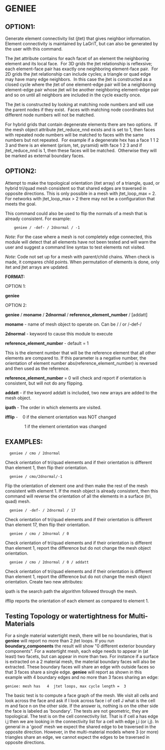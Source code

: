 
 # GENIEE

 ## OPTION1:
  
  Generate element connectivity list (jtet) that gives neighbor
  information. Element connectivity is maintained by LaGriT, but can
  also be generated by the user with this command.
 
  The jtet attribute contains for each facet of an element the
  neighboring element and its local face.  For 3D grids the jtet
  relationship is reflexsive; each element-face pair has exactly one
  neighboring element-face pair.  For 2D grids the jtet relationship
  can include cycles; a triangle or quad edge may have many edge
  neighbors.  In this case the jtet is constructed as a closed cycle
  where the jtet of one element-edge pair will be a neighboring
  element-edge pair whose jtet wil be another neighboring element-edge
  pair and so on until all neighbors are included in the cycle exactly
  once.
 
  The jtet is constructed by looking at matching node numbers and will
  use the parent nodes if they exist.  Faces with matching node
  coordinates but different node numbers will not be matched.

  For hybrid grids that contain degenerate elements there are two
  options.  If the mesh object attribute jtet\_reduce\_nnd exists and
  is set to 1, then faces with repeated node numbers will be matched
  to faces with the same numbers but not repeated.  For example if a
  degenerate hex has a face 1 1 2 3 and there is an element (prism,
  tet, pyramid) with face 1 2 3 and if jtet\_reduce\_nnd is 1, then
  these faces will be matched.  Otherwise they will be marked as
  external boundary faces.
 
## OPTION2:
  
  Attempt to make the topological orientation (itet array) of a
  triangle, quad, or hybrid tri/quad mesh consistent so that shared
  edges are traversed in opposite directions. This is only possible in
  a mesh with jtet\_loop\_max = 2. For networks with jtet\_loop\_max
  &gt; 2 there may not be a configuration that meets the goal.
 
  This command could also be used to flip the normals of a mesh that
  is already consistent. For example:
  
        geniee / -def- / 2dnormal / -1
 
  *Note:* For the case where a mesh is not completely edge connected,
  this module will detect that all elements have not been tested and
  will warn the user and suggest a command line syntax to test
  elements not visited.
  
  *Note:* Code not set up for a mesh with parent/child chains. When
  check is made, it compares child points. When permutation of
  elements is done, only itet and jtet arrays are updated.

 **FORMAT:**

  OPTION 1:
  
  **geniee**
  
  OPTION 2:
  
 
  **geniee** / **moname** / **2dnormal** /
  **reference\_element\_number** / [addatt]

  
  **moname** - name of mesh object to operate on. Can be / / or /-def-/
  
  **2dnormal** - keyword to cause this module to execute

  
  **reference\_element\_number** - default = 1
  
  This is the element number that will be the reference element that
  all other elements are compared to. If this parameter is a negative
  number, the orientation of element number
  abs(reference\_element\_number) is reversed and then used as the
  reference.

  
  **reference\_element\_number** = 0 will check and report if
  orientation is consistent, but will not do any flipping.
  
  **addatt** - if the keyword addatt is included, two new arrays are
  added to the mesh object.

  **ipath** - The order in which elements are visited.

  **ifflip** -    0 if the element orientation was NOT changed

                  1 if the element orientation was changed
  


## EXAMPLES:

      geniee / cmo / 2dnormal
  
  Check orientation of tri/quad elements and if their orientation is
  different than element 1, then flip their orientation.
  
  
      geniee / cmo/2dnormal/-1
  
  Flip the orientation of element one and then make the rest of the
  mesh consistent with element 1. If the mesh object is already
  consistent, then this command will reverse the orientation of all
  the elements in a surface (tri, quad) mesh.
  
  
      geniee / -def- / 2dnormal / 17
  
  Check orientation of tri/quad elements and if their orientation is
  different than element 17, then flip their orientation.
  
  
      geniee / cmo / 2dnormal / 0

  
  Check orientation of tri/quad elements and if their orientation is
  different than element 1, report the difference but do not change
  the mesh object orientation.
  
  
      geniee / cmo / 2dnormal / 0 / addatt
      
  
  Check orientation of tri/quad elements and if their orientation is
  different than element 1, report the difference but do not change
  the mesh object orientation. Create two new attributes:

  ipath is the search path the algorithm followed through the mesh. 

  ifflip reports the orientation of each element as compared to element 1.
  
  
## Testing Topology or watertightness for Multi-Materials
  
For a single material watertight mesh, there will be no boundaries, that is **geniee** will report no more than 2 jtet loops. If you run **boundary_components** the result will show "0  different exterior boundary components". For a watertight mesh, each edge needs to appear in (at least) two facets, but can appear in more than two. For instance if a surface is extracted on a 2 material mesh, the material boundary faces will also be extracted. These boundary faces will share an edge with outside faces so that 3 faces share a single edge. **geniee** will report as shown in this example with 4 boundary edges and no more than 3 faces sharing an edge:

  
    geniee: mesh has   4  jtet loops, max cycle length =  3
    

The basic test is to compute a face graph of the mesh. We visit all cells and look across the face and ask if I look across face i of cell J what is the cell m and face n on the other side. If the answer is, nothing is on the other side the face is labeled as 'boundary'. The tests are not geometric, they are topological. The test is on the cell connectivity list. That is if cell a has edge i,j then we are looking in the connectivity list for a cell with edge j,i (or i,j). In general in a 'good' mesh we expect the shared edge to be traversed in the opposite direction. However, in the multi-material models where 3 (or more) triangles share an edge, we cannot expect the edges to be traversed in opposite directions.

